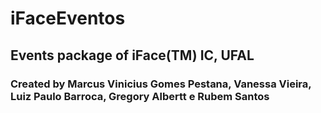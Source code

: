 # iFaceEventos
## Events package of iFace(TM) IC, UFAL

### Created by Marcus Vinicius Gomes Pestana, Vanessa Vieira, Luiz Paulo Barroca, Gregory Albertt e Rubem Santos
